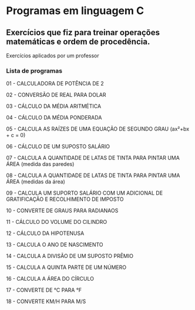 # Programas em linguagem C

## Exercícios que fiz para treinar operações matemáticas e ordem de procedência.

Exercícios aplicados por um professor

### Lista de programas

01 - CALCULADORA DE POTÊNCIA DE 2

02 - CONVERSÃO DE REAL PARA DOLAR

03 - CÁLCULO DA MÉDIA ARITMÉTICA

04 - CÁLCULO DA MÉDIA PONDERADA

05 - CALCULA AS RAÍZES DE UMA EQUAÇÃO DE SEGUNDO GRAU (ax²+bx + c = 0)

06 - CÁLCULO DE UM SUPOSTO SALÁRIO

07 - CALCULA A QUANTIDADE DE LATAS DE TINTA PARA PINTAR UMA ÁREA (medida das paredes)

08 - CALCULA A QUANTIDADE DE LATAS DE TINTA PARA PINTAR UMA ÁREA (medidas da área)

09 - CALCULA UM SUPORTO SALÁRIO COM UM ADICIONAL DE GRATIFICAÇÃO E RECOLHIMENTO DE IMPOSTO

10 - CONVERTE DE GRAUS PARA RADIANAOS

11 - CÁLCULO DO VOLUME DO CILINDRO

12 - CÁLCULO DA HIPOTENUSA

13 - CALCULA O ANO DE NASCIMENTO

14 - CALCULA A DIVISÃO DE UM SUPOSTO PRÊMIO

15  - CALCULA A QUINTA PARTE DE UM NÚMERO

16 - CALCULA A ÁREA DO CÍRCULO

17 - CONVERTE DE °C PARA °F

18 - CONVERTE KM/H PARA M/S